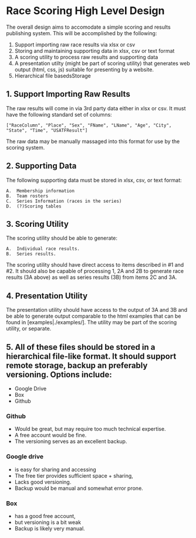 # Race Scoring High Level Design


The overall design aims to accomodate a simple scoring and results publishing system.  This will be accomplished by the following:
1.  Support importing raw race results via xlsx or csv
2.  Storing and maintaining supporting data in xlsx, csv or text format
3.  A scoring utility to process raw results and supporting data
4.  A presentation utilty (might be part of scoring utility) that generates web output (html, css, js) suitable for presenting by a website.
5.  Hierarchical file basedsStorage

##  1.  Support Importing Raw Results
The raw results will come in via 3rd party data either in xlsx or csv.  It must have the following standard set of columns: 

	["RaceColumn", "Place", "Sex", "FName", "LName", "Age", "City", "State", "Time", "USATFResult"]


The raw data may be manually massaged into this format for use by the scoring system.


## 2. Supporting Data
The following supporting data must be stored in xlsx, csv, or text format:

	A.  Membership information
	B.  Team rosters
	C.  Series Information (races in the series)
	D.  (?)Scoring tables


## 3. Scoring Utility
The scoring utility should be able to generate:

	A.  Individual race results.
	B.  Series results.

The scoring utility should have direct access to items described in #1 and #2.  It should also be capable of processing 1, 2A and 2B to generate race results (3A above) as well as series results (3B) from items 2C and 3A.


## 4.  Presentation Utility

The presentation utility should have access to the output of 3A and 3B and be able to generate output comparable to the html examples that can be found in [examples|./examples/].  The utility may be part of the scoring utility, or separate. 


## 5.  All of these files should be stored in a hierarchical file-like format.  It should support remote storage, backup an preferably versioning.  Options include:
 - Google Drive
 - Box
 - Github

### Github
- Would be great, but may require too much technical expertise.  
- A free account would be fine.  
- The versioning serves as an excellent backup.

### Google drive 
- is easy for sharing and accessing
- The free tier provides sufficient space + sharing, 
- Lacks good versioning.  
- Backup would be manual and somewhat error prone.

### Box 
 - has a good free account, 
 - but versioning is a bit weak
 - Backup is likely very manual.
